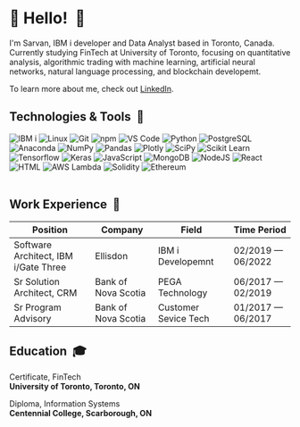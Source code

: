 
# 👋 Hello! &nbsp;:wave:

I'm Sarvan, IBM i developer and Data Analyst based in Toronto, Canada. Currently studying FinTech at University of Toronto, focusing on quantitative analysis, algorithmic trading with machine learning, artificial neural networks, natural language processing, and blockchain developemt.

To learn more about me, check out [LinkedIn](https://www.linkedin.com/in/sarvan-veluppillai-6a754932/).


## Technologies & Tools &nbsp;:toolbox:

![IBM i](https://www.stampli.com/wp-content/uploads/2019/07/IBM-as400.png)
![Linux](https://img.shields.io/badge/-Linux-0D1117?style=flat-square&logo=linux)
![Git](https://img.shields.io/badge/-Git-0D1117?style=flat-square&logo=git)
![npm](https://img.shields.io/badge/-npm-0D1117?style=flat-square&logo=npm)
![VS Code](https://img.shields.io/badge/-VSCode-0D1117?style=flat-square&logo=visualstudiocode)
![Python](https://img.shields.io/badge/-Python-0D1117?style=flat-square&logo=python)
![PostgreSQL](https://img.shields.io/badge/-PostgreSQL-0D1117?style=flat-square&logo=postgresql)
![Anaconda](https://img.shields.io/badge/-Anaconda-0D1117?style=flat-square&logo=anaconda)
![NumPy](https://img.shields.io/badge/-NumPy-0D1117?style=flat-square&logo=numpy)
![Pandas](https://img.shields.io/badge/-Pandas-0D1117?style=flat-square&logo=pandas)
![Plotly](https://img.shields.io/badge/-Plotly-0D1117?style=flat-square&logo=plotly)
![SciPy](https://img.shields.io/badge/-SciPy-0D1117?style=flat-square&logo=scipy)
![Scikit Learn](https://img.shields.io/badge/-Scikit_Learn-0D1117?style=flat-square&logo=scikitlearn)
![Tensorflow](https://img.shields.io/badge/-Tensorflow-0D1117?style=flat-square&logo=tensorflow)
![Keras](https://img.shields.io/badge/-Keras-0D1117?style=flat-square&logo=keras)
![JavaScript](https://img.shields.io/badge/-JavaScript-0D1117?style=flat-square&logo=javascript)
![MongoDB](https://img.shields.io/badge/-MongoDB-0D1117?style=flat-square&logo=mongodb)
![NodeJS](https://img.shields.io/badge/-NodeJS-0D1117?style=flat-square&logo=nodedotjs)
![React](https://img.shields.io/badge/-React-0D1117?style=flat-square&logo=React)
![HTML](https://img.shields.io/badge/-HTML-0D1117?style=flat-square&logo=html5)
![AWS Lambda](https://img.shields.io/badge/-AWS_Lambda-0D1117?style=flat-square&logo=aws-lambda)
![Solidity](https://img.shields.io/badge/-Solidity-0D1117?style=flat-square&logo=solidity)
![Ethereum](https://img.shields.io/badge/-Ethereum-0D1117?style=flat-square&logo=ethereum)</br></br>



## Work Experience &nbsp;:necktie:

| Position                              | Company               | Field                | Time Period          |
| ------------------------------------- | --------------------- | -------------------- | -------------------- |
| Software Architect, IBM i/Gate Three  | Ellisdon              | IBM i Developemnt    | 02/2019 — 06/2022    |
| Sr Solution Architect, CRM            | Bank of Nova Scotia   | PEGA Technology      | 06/2017 — 02/2019    |
| Sr Program Advisory                   | Bank of Nova Scotia   | Customer Sevice Tech | 01/2017 — 06/2017    |




## Education &nbsp;:mortar_board:

Certificate, FinTech\
**University of Toronto, Toronto, ON**

Diploma, Information Systems\
**Centennial College, Scarborough, ON**




<!---
Nithy29/Nithy29 is a ✨ special ✨ repository because its `README.md` (this file) appears on your GitHub profile.
You can click the Preview link to take a look at your changes.
--->
